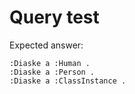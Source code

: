 # Query test

Expected answer:

```
:Diaske a :Human .
:Diaske a :Person .
:Diaske a :ClassInstance .
```
